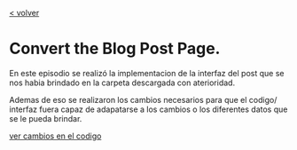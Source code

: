 [< volver](../../README.md)
# Convert the Blog Post Page.

En este episodio se realizó la implementacion de la interfaz del post que se nos habia brindado en la carpeta descargada con aterioridad.

Ademas de eso se realizaron los cambios necesarios para que el codigo/ interfaz fuera capaz de adapatarse a los cambios o los diferentes datos que se le pueda brindar.

[ver cambios en el codigo](https://github.com/wilberthRA/Proyecto-1-Software-Libre/commit/26d326ac28212ff484fe3b0b9df994da24cecad9)
